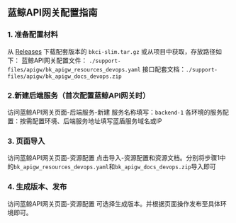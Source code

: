 ## 蓝鲸API网关配置指南

### 1. 准备配置材料
从 [Releases](https://github.com/TencentBlueKing/bk-ci/releases) 下载配套版本的 `bkci-slim.tar.gz`
或从项目中获取，存放路径如下：
蓝鲸API网关配置文件： `./support-files/apigw/bk_apigw_resources_devops.yaml`
接口配套文档：`./support-files/apigw/bk_apigw_docs_devops.zip`

### 2.新建后端服务（首次配置蓝鲸API网关时）
访问蓝鲸API网关页面-后端服务-新建
服务名称填写：`backend-1`
各环境的服务配置：按需配置环境、后端服务地址填写蓝盾服务域名或IP

### 3. 页面导入
访问蓝鲸API网关页面-资源配置
点击导入-资源配置和资源文档。分别将步骤1中的`bk_apigw_resources_devops.yaml`和`bk_apigw_docs_devops.zip`导入即可

### 4. 生成版本、发布
访问蓝鲸API网关页面-资源配置 可选择生成版本。并根据页面操作发布至具体环境即可。